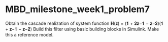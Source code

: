 # MBD_milestone_week1_problem7
Obtain the cascade realization of system function 𝐇(𝐳) = (𝟏 + 𝟐𝐳−𝟏 − 𝐳−𝟐)(𝟏 + 𝐳−𝟏 − 𝐳−𝟐)
Build this filter using basic building blocks in Simulink. Make this a reference model.
